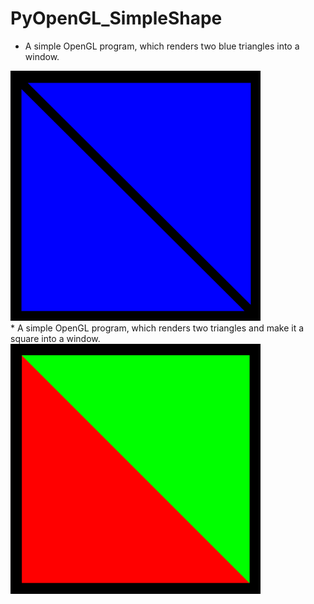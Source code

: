 # PyOpenGL_SimpleShape
 * A simple OpenGL program, which renders two blue triangles into a window.
<img src="triangle.png" width="400" height="400" />
</br>
 * A simple OpenGL program, which renders two triangles and make it a square into a window.
<img src="square.png" width="400" height="400" />

